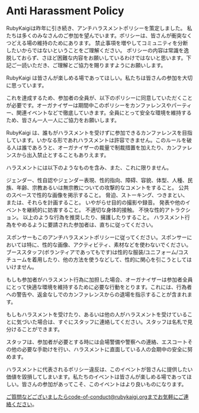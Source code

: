 # Anti Harassment Policy

RubyKaigiは昨年に引き続き、アンチハラスメントポリシーを策定しました。 私たちは多くのみなさんのご参加を望んでいます。ポリシーは、皆さんが衝突なくつどえる場の維持のためにあります。 禁止事項を増やしてコミュニティを分断したいからではないということをご理解ください。 ポリシーの内容は常識を逸脱しておらず、さほど困難な内容をお願いしているわけではないと思います。下記ご一読いただき、ご理解とご協力を賜りますようにお願いします。

RubyKaigi は皆さんが楽しめる場であってほしい。私たちは皆さんの参加を大切に思っています。

これを達成するため、参加者の全員が、以下のポリシーに同意していただくことが必要です。オーガナイザーは期間中このポリシーをカンファレンスやパーティー、関連イベントなどで徹底していきます。全員にとって安全な環境を維持するため、皆さん一人一人にご協力をお願いします。

RubyKaigi は、誰もがハラスメントを受けずに参加できるカンファレンスを目指しています。いかなる形であれハラスメントは許容できません。このルールを破る人は誰であろうと、オーガナイザーの裁量で制裁措置を加えたり、カンファレンスから出入禁止とすることもありえます。

ハラスメントには以下のようなものを含み、また、これに限りません。

ジェンダー、性自認やジェンダー表現、性的指向、障碍、容貌、体型、人種、民族、年齢、宗教あるいは無宗教についての攻撃的なコメントをすること。
公共のスペースで性的な画像を掲示すること。
脅迫、ストーキング、つきまとい、または、それらを計画すること。
いやがらせ目的の撮影や録音。
発表や他のイベントを継続的に妨害すること。
不適切な身体的接触。
不快な性的アトラクション。
以上のような行為を推奨したり、擁護したりすること。
ハラスメント行為をやめるように要請された参加者は、直ちに従ってください。

スポンサーもこのアンチハラスメントポリシーに従ってください。スポンサーにおいては特に、性的な画像、アクティビティ、素材などを使わないでください。ブーススタッフ(ボランティアであってもです)は性的な服装/ユニフォーム/コスチュームを着用したり、他の方法を使うなどして、性的に関心を引こうとしてはいけません。

もしも参加者がハラスメント行為に加担した場合、オーガナイザーは参加者全員にとって快適な環境を維持するために必要な行動をとります。これには、行為者への警告や、返金なしでのカンファレンスからの退場を指示することが含まれます。

もしもハラスメントを受けたり、あるいは他の人がハラスメントを受けていることに気づいた場合は、すぐにスタッフに連絡してください。スタッフは名札で見分けることができます。

スタッフは、参加者が必要とする時には会場警備や警察への連絡、エスコートその他の必要な手助けを行い、ハラスメントに直面している人の会期中の安全に努めます。

ハラスメントに代表されるポリシー違反は、このイベントが皆さんに提供したい価値を毀損してしまいます。私たちのイベントは皆さんが楽しめる場であってほしい。皆さんの参加があってこそ、このイベントはより良いものになります。

ご質問などございましたらcode-of-conduct@rubykaigi.orgまでお気軽にご連絡ください。

